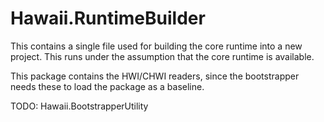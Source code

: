 # Hawaii.RuntimeBuilder

This contains a single file used for building the core runtime into a new project. This runs under the assumption
that the core runtime is available.

This package contains the HWI/CHWI readers, since the bootstrapper needs these
to load the package as a baseline.

TODO: Hawaii.BootstrapperUtility